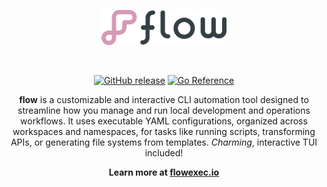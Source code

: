 <p align="center"><a href="https://flowexec.io"><img src="docs/_media/logo.png" alt="flow" width="200"/></a></p>

<br>

<p align="center">
    <a href="https://img.shields.io/github/v/release/flowexec/flow"><img src="https://img.shields.io/github/v/release/flowexec/flow" alt="GitHub release"></a>
    <a href="https://pkg.go.dev/github.com/flowexec/flow"><img src="https://pkg.go.dev/badge/github.com/flowexec/flow.svg" alt="Go Reference"></a>
</p>

<p align="center">
    <b>flow</b> is a customizable and interactive CLI automation tool designed to streamline how you manage and run local 
    development and operations workflows. It uses executable YAML configurations, organized across workspaces and namespaces, 
    for tasks like running scripts, transforming APIs, or generating file systems from templates. <i>Charming</i>, interactive TUI included!
</p>

<p align="center"><b>Learn more at <a href="https://flowexec.io">flowexec.io</a></b></p>
